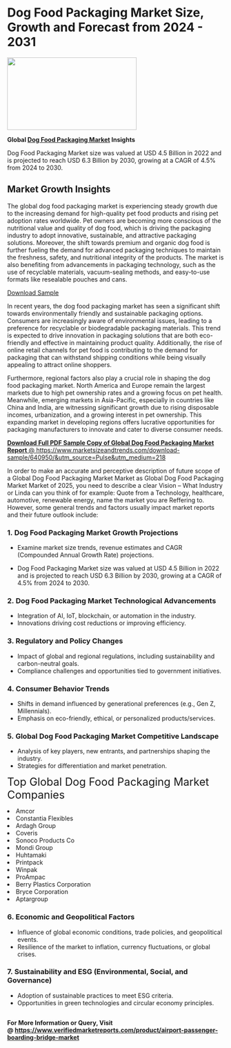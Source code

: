 <H1>Dog Food Packaging Market Size, Growth and Forecast from 2024 - 2031</H1><img class="aligncenter size-medium wp-image-584254" src="https://thirdeyenews.in/wp-content/uploads/2024/09/Global-Market-Research-300x168.jpeg" alt="" width="300" height="168" /><p><strong>Global&nbsp;<a href="https://www.marketsizeandtrends.com/download-sample/640950/&amp;utm_source=Pulse&amp;utm_medium=218">Dog Food Packaging Market</a> Insights</strong></p><p>Dog Food Packaging Market size was valued at USD 4.5 Billion in 2022 and is projected to reach USD 6.3 Billion by 2030, growing at a CAGR of 4.5% from 2024 to 2030.</p><p><h2>Market Growth Insights</h2> <p>The global dog food packaging market is experiencing steady growth due to the increasing demand for high-quality pet food products and rising pet adoption rates worldwide. Pet owners are becoming more conscious of the nutritional value and quality of dog food, which is driving the packaging industry to adopt innovative, sustainable, and attractive packaging solutions. Moreover, the shift towards premium and organic dog food is further fueling the demand for advanced packaging techniques to maintain the freshness, safety, and nutritional integrity of the products. The market is also benefiting from advancements in packaging technology, such as the use of recyclable materials, vacuum-sealing methods, and easy-to-use formats like resealable pouches and cans.</p> <p><a href="download_sample_link">Download Sample</a></p> <p>In recent years, the dog food packaging market has seen a significant shift towards environmentally friendly and sustainable packaging options. Consumers are increasingly aware of environmental issues, leading to a preference for recyclable or biodegradable packaging materials. This trend is expected to drive innovation in packaging solutions that are both eco-friendly and effective in maintaining product quality. Additionally, the rise of online retail channels for pet food is contributing to the demand for packaging that can withstand shipping conditions while being visually appealing to attract online shoppers.</p> <p>Furthermore, regional factors also play a crucial role in shaping the dog food packaging market. North America and Europe remain the largest markets due to high pet ownership rates and a growing focus on pet health. Meanwhile, emerging markets in Asia-Pacific, especially in countries like China and India, are witnessing significant growth due to rising disposable incomes, urbanization, and a growing interest in pet ownership. This expanding market in developing regions offers lucrative opportunities for packaging manufacturers to innovate and cater to diverse consumer needs.</p> <p><a href="get_more_link"></p><p><span class=""><strong>Download Full PDF Sample Copy of Global Dog Food Packaging Market Report</strong> @ <a href="https://www.marketsizeandtrends.com/download-sample/640950/&amp;utm_source=Pulse&amp;utm_medium=218" target="_blank">https://www.marketsizeandtrends.com/download-sample/640950/&amp;utm_source=Pulse&amp;utm_medium=218</a></span></p><p>In order to make an accurate and perceptive description of future scope of a Global&nbsp;Dog Food Packaging Market Market as Global&nbsp;Dog Food Packaging Market Market of 2025, you need to describe a clear Vision &ndash; What Industry or Linda can you think of for example: Quote from a Technology, healthcare, automotive, renewable energy, name the market you are Reffering to. However, some general trends and factors usually impact market reports and their future outlook include:</p><h3>1.&nbsp;<strong>Dog Food Packaging Market Growth Projections</strong></h3><ul><li>Examine market size trends, revenue estimates and CAGR (Compounded Annual Growth Rate) projections.</li><li><p>Dog Food Packaging Market size was valued at USD 4.5 Billion in 2022 and is projected to reach USD 6.3 Billion by 2030, growing at a CAGR of 4.5% from 2024 to 2030.</p></li></ul><h3>2.&nbsp;<strong>Dog Food Packaging Market Technological Advancements</strong></h3><ul><li>Integration of AI, IoT, blockchain, or automation in the industry.</li><li>Innovations driving cost reductions or improving efficiency.</li></ul><h3>3.&nbsp;<strong>Regulatory and Policy Changes</strong></h3><ul><li>Impact of global and regional regulations, including sustainability and carbon-neutral goals.</li><li>Compliance challenges and opportunities tied to government initiatives.</li></ul><h3>4.&nbsp;<strong>Consumer Behavior Trends</strong></h3><ul><li>Shifts in demand influenced by generational preferences (e.g., Gen Z, Millennials).</li><li>Emphasis on eco-friendly, ethical, or personalized products/services.</li></ul><h3>5.&nbsp;<strong>Global Dog Food Packaging Market Competitive Landscape</strong></h3><ul><li>Analysis of key players, new entrants, and partnerships shaping the industry.</li><li>Strategies for differentiation and market penetration.</li></ul><p data-pm-slice="1 1 []"><span style="color: inherit; font-family: inherit; font-size: 25px;">Top Global Dog Food Packaging Market Companies</span></p><div class="" data-test-id=""><p><li>Amcor</li><li> Constantia Flexibles</li><li> Ardagh Group</li><li> Coveris</li><li> Sonoco Products Co</li><li> Mondi Group</li><li> Huhtamaki</li><li> Printpack</li><li> Winpak</li><li> ProAmpac</li><li> Berry Plastics Corporation</li><li> Bryce Corporation</li><li> Aptargroup</li></p></div><h3>6.&nbsp;<strong>Economic and Geopolitical Factors</strong></h3><ul><li>Influence of global economic conditions, trade policies, and geopolitical events.</li><li>Resilience of the market to inflation, currency fluctuations, or global crises.</li></ul><h3>7.&nbsp;<strong>Sustainability and ESG (Environmental, Social, and Governance)</strong></h3><ul><li>Adoption of sustainable practices to meet ESG criteria.</li><li>Opportunities in green technologies and circular economy principles.</li></ul><h2><strong style="font-size: 14px;">For More Information or Query, Visit @&nbsp;</strong><a style="background-color: #ffffff; font-size: 14px;" href="https://www.marketsizeandtrends.com/report/dog-food-packaging-market/" target="_blank">https://www.verifiedmarketreports.com/product/airport-passenger-boarding-bridge-market</a></h2>
